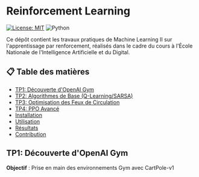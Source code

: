 # Reinforcement Learning 

[![License: MIT](https://img.shields.io/badge/License-MIT-yellow.svg)](https://opensource.org/licenses/MIT)
![Python](https://img.shields.io/badge/Python-3.8%2B-blue)

Ce dépôt contient les travaux pratiques de Machine Learning II sur l'apprentissage par renforcement, réalisés dans le cadre du cours à l'École Nationale de l'Intelligence Artificielle et du Digital.

## 📋 Table des matières
- [TP1: Découverte d'OpenAI Gym](#tp1-découverte-dopenai-gym)
- [TP2: Algorithmes de Base (Q-Learning/SARSA)](#tp2-algorithmes-de-base)
- [TP3: Optimisation des Feux de Circulation](#tp3-optimisation-des-feux-de-circulation)
- [TP4: PPO Avancé](#tp4-ppo-avancé)
- [Installation](#-installation)
- [Utilisation](#-utilisation)
- [Résultats](#-résultats)
- [Contribution](#-contribution)

## TP1: Découverte d'OpenAI Gym
**Objectif** : Prise en main des environnements Gym avec CartPole-v1
